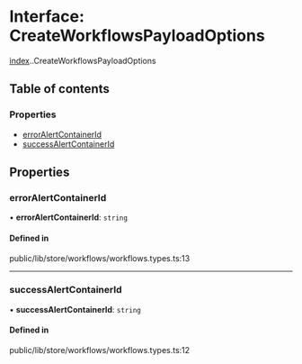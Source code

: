 # Interface: CreateWorkflowsPayloadOptions

[index](../wiki/index).[<internal>](../wiki/index.%3Cinternal%3E).CreateWorkflowsPayloadOptions

## Table of contents

### Properties

- [errorAlertContainerId](../wiki/index.%3Cinternal%3E.CreateWorkflowsPayloadOptions#erroralertcontainerid-1)
- [successAlertContainerId](../wiki/index.%3Cinternal%3E.CreateWorkflowsPayloadOptions#successalertcontainerid-1)

## Properties

### errorAlertContainerId

• **errorAlertContainerId**: `string`

#### Defined in

public/lib/store/workflows/workflows.types.ts:13

___

### successAlertContainerId

• **successAlertContainerId**: `string`

#### Defined in

public/lib/store/workflows/workflows.types.ts:12
